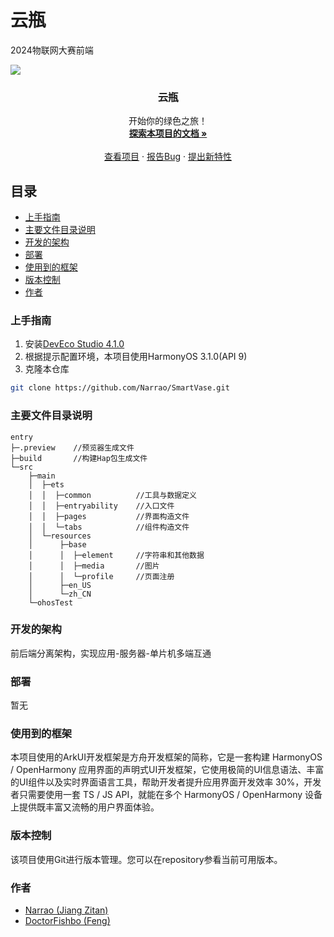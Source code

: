 

# 云瓶

2024物联网大赛前端

<img src="http://123.60.145.37:5000/favicon.ico"/>

  <h3 align="center">云瓶</h3>
  <p align="center">
    开始你的绿色之旅！
    <br />
    <a href="https://github.com/Narrao/SmartVase"><strong>探索本项目的文档 »</strong></a>
    <br />
    <br />
    <a href="https://github.com/Narrao/SmartVase">查看项目</a>
    ·
    <a href="https://github.com/Narrao/SmartVase/issues">报告Bug</a>
    ·
    <a href="https://github.com/Narrao/SmartVase/issues">提出新特性</a>
  </p>
  
## 目录

- [上手指南](#上手指南)
- [主要文件目录说明](#主要文件目录说明)
- [开发的架构](#开发的架构)
- [部署](#部署)
- [使用到的框架](#使用到的框架)
- [版本控制](#版本控制)
- [作者](#作者)

### 上手指南

1. 安装<a href="https://contentcenter-vali-drcn.dbankcdn.cn/pvt_2/DeveloperAlliance_package_901_9/ee/v3/HqJ-6O2FQny86xtk_dg9HQ/devecostudio windows-4.1.0.400.zip?HW-CC-KV=V1&HW-CC-Date=20240409T033730Z&HW-CC-Expire=315360000&HW-CC Sign=BFA444BC43A041331E695AE2CFA9035A957AF107E06C97E793FD3D31D7096A0D">DevEco Studio 4.1.0</a>
3. 根据提示配置环境，本项目使用HarmonyOS 3.1.0(API 9)
4. 克隆本仓库

```sh
git clone https://github.com/Narrao/SmartVase.git
```

### 主要文件目录说明

```
entry
├─.preview    //预览器生成文件
├─build		  //构建Hap包生成文件
└─src
    ├─main
    │  ├─ets
    │  │  ├─common			//工具与数据定义
    │  │  ├─entryability	//入口文件
    │  │  ├─pages			//界面构造文件
    │  │  └─tabs			//组件构造文件
    │  └─resources
    │      ├─base
    │      │  ├─element		//字符串和其他数据
    │      │  ├─media		//图片
    │      │  └─profile		//页面注册
    │      ├─en_US
    │      └─zh_CN
    └─ohosTest
```





### 开发的架构 

前后端分离架构，实现应用-服务器-单片机多端互通

### 部署

暂无

### 使用到的框架

本项目使用的ArkUI开发框架是方舟开发框架的简称，它是一套构建 HarmonyOS / OpenHarmony 应用界面的声明式UI开发框架，它使用极简的UI信息语法、丰富的UI组件以及实时界面语言工具，帮助开发者提升应用界面开发效率 30%，开发者只需要使用一套 TS / JS API，就能在多个 HarmonyOS / OpenHarmony 设备上提供既丰富又流畅的用户界面体验。

### 版本控制

该项目使用Git进行版本管理。您可以在repository参看当前可用版本。

### 作者

- [Narrao (Jiang Zitan)](https://github.com/Narrao)
- [DoctorFishbo (Feng) ](https://github.com/DoctorFishbo)
